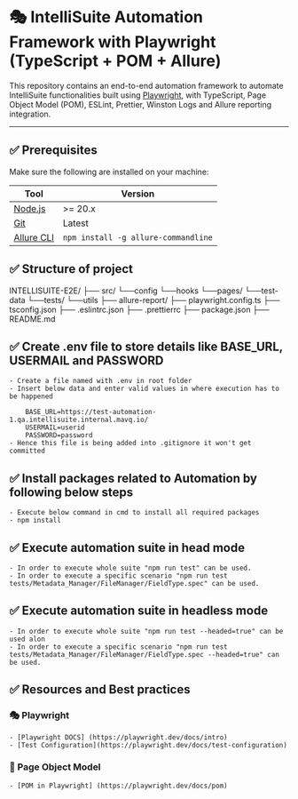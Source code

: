# 🎭 IntelliSuite Automation Framework with Playwright (TypeScript + POM + Allure)

This repository contains an end-to-end automation framework to automate IntelliSuite functionalities built using [Playwright](https://playwright.dev/), with TypeScript, Page Object Model (POM), ESLint, Prettier, Winston Logs and Allure reporting integration.

---

## ✅ Prerequisites

Make sure the following are installed on your machine:

| Tool                                                                   | Version                             |
| ---------------------------------------------------------------------- | ----------------------------------- |
| [Node.js](https://nodejs.org/)                                         | >= 20.x                             |
| [Git](https://git-scm.com/)                                            | Latest                              |
| [Allure CLI](https://docs.qameta.io/allure/#_installing_a_commandline) | `npm install -g allure-commandline` |

## ✅ Structure of project

INTELLISUITE-E2E/
├── src/
└──config
└──hooks
└──pages/
└──test-data
└──tests/
└──utils
├── allure-report/
├── playwright.config.ts
├── tsconfig.json
├── .eslintrc.json
├── .prettierrc
├── package.json
├── README.md

## ✅ Create .env file to store details like BASE_URL, USERMAIL and PASSWORD

    - Create a file named with .env in root folder
    - Insert below data and enter valid values in where execution has to be happened

        BASE_URL=https://test-automation-1.qa.intellisuite.internal.mavq.io/
        USERMAIL=userid
        PASSWORD=password
    - Hence this file is being added into .gitignore it won't get committed

## ✅ Install packages related to Automation by following below steps

    - Execute below command in cmd to install all required packages
    - npm install

## ✅ Execute automation suite in head mode

    - In order to execute whole suite "npm run test" can be used.
    - In order to execute a specific scenario "npm run test tests/Metadata_Manager/FileManager/FieldType.spec" can be used.

## ✅ Execute automation suite in headless mode

    - In order to execute whole suite "npm run test --headed=true" can be used alon
    - In order to execute a specific scenario "npm run test tests/Metadata_Manager/FileManager/FieldType.spec --headed=true" can be used.

## ✅ Resources and Best practices

### 🎭 Playwright

    - [Playwright DOCS] (https://playwright.dev/docs/intro)
    - [Test Configuration](https://playwright.dev/docs/test-configuration)

### 🧱 Page Object Model

    - [POM in Playwright] (https://playwright.dev/docs/pom)
